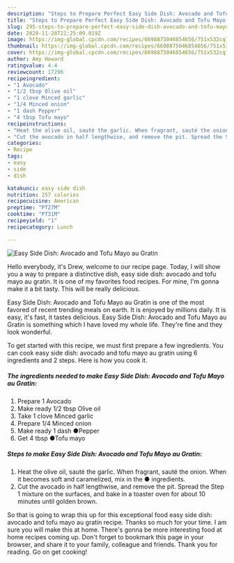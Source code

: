```yaml
---
description: "Steps to Prepare Perfect Easy Side Dish: Avocado and Tofu Mayo au Gratin"
title: "Steps to Prepare Perfect Easy Side Dish: Avocado and Tofu Mayo au Gratin"
slug: 295-steps-to-prepare-perfect-easy-side-dish-avocado-and-tofu-mayo-au-gratin
date: 2020-11-28T21:25:09.019Z
image: https://img-global.cpcdn.com/recipes/6698875046854656/751x532cq70/easy-side-dish-avocado-and-tofu-mayo-au-gratin-recipe-main-photo.jpg
thumbnail: https://img-global.cpcdn.com/recipes/6698875046854656/751x532cq70/easy-side-dish-avocado-and-tofu-mayo-au-gratin-recipe-main-photo.jpg
cover: https://img-global.cpcdn.com/recipes/6698875046854656/751x532cq70/easy-side-dish-avocado-and-tofu-mayo-au-gratin-recipe-main-photo.jpg
author: Amy Howard
ratingvalue: 4.4
reviewcount: 17296
recipeingredient:
- "1 Avocado"
- "1/2 tbsp Olive oil"
- "1 clove Minced garlic"
- "1/4 Minced onion"
- "1 dash Pepper"
- "4 tbsp Tofu mayo"
recipeinstructions:
- "Heat the olive oil, sauté the garlic. When fragrant, sauté the onion. When it becomes soft and caramelized, mix in the ● ingredients."
- "Cut the avocado in half lengthwise, and remove the pit. Spread the Step 1 mixture on the surfaces, and bake in a toaster oven for about 10 minutes until golden brown."
categories:
- Recipe
tags:
- easy
- side
- dish

katakunci: easy side dish 
nutrition: 257 calories
recipecuisine: American
preptime: "PT27M"
cooktime: "PT31M"
recipeyield: "1"
recipecategory: Lunch

---
```



![Easy Side Dish: Avocado and Tofu Mayo au Gratin](https://img-global.cpcdn.com/recipes/6698875046854656/751x532cq70/easy-side-dish-avocado-and-tofu-mayo-au-gratin-recipe-main-photo.jpg)

Hello everybody, it's Drew, welcome to our recipe page. Today, I will show you a way to prepare a distinctive dish, easy side dish: avocado and tofu mayo au gratin. It is one of my favorites food recipes. For mine, I'm gonna make it a bit tasty. This will be really delicious.



Easy Side Dish: Avocado and Tofu Mayo au Gratin is one of the most favored of recent trending meals on earth. It is enjoyed by millions daily. It is easy, it's fast, it tastes delicious. Easy Side Dish: Avocado and Tofu Mayo au Gratin is something which I have loved my whole life. They're fine and they look wonderful.


To get started with this recipe, we must first prepare a few ingredients. You can cook easy side dish: avocado and tofu mayo au gratin using 6 ingredients and 2 steps. Here is how you cook it.

<!--inarticleads1-->

##### The ingredients needed to make Easy Side Dish: Avocado and Tofu Mayo au Gratin:

1. Prepare 1 Avocado
1. Make ready 1/2 tbsp Olive oil
1. Take 1 clove Minced garlic
1. Prepare 1/4 Minced onion
1. Make ready 1 dash ●Pepper
1. Get 4 tbsp ●Tofu mayo




<!--inarticleads2-->

##### Steps to make Easy Side Dish: Avocado and Tofu Mayo au Gratin:

1. Heat the olive oil, sauté the garlic. When fragrant, sauté the onion. When it becomes soft and caramelized, mix in the ● ingredients.
1. Cut the avocado in half lengthwise, and remove the pit. Spread the Step 1 mixture on the surfaces, and bake in a toaster oven for about 10 minutes until golden brown.




So that is going to wrap this up for this exceptional food easy side dish: avocado and tofu mayo au gratin recipe. Thanks so much for your time. I am sure you will make this at home. There's gonna be more interesting food at home recipes coming up. Don't forget to bookmark this page in your browser, and share it to your family, colleague and friends. Thank you for reading. Go on get cooking!
